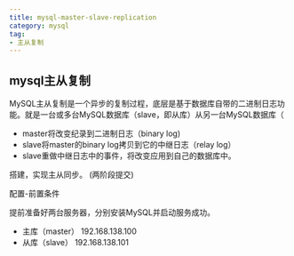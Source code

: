 ```yaml
---
title: mysql-master-slave-replication
category: mysql
tag:
- 主从复制
---
```


## mysql主从复制

MySQL主从复制是一个异步的复制过程，底层是基于数据库自带的二进制日志功能。就是一台或多台MySQL数据库（slave，即从库）从另一台MySQL数据库（

- master将改变纪录到二进制日志（binary log)
- slave将master的binary log拷贝到它的中继日志（relay log）
- slave重做中继日志中的事件，将改变应用到自己的数据库中。

搭建，实现主从同步。 (两阶段提交)

配置-前置条件

提前准备好两台服务器，分别安装MySQL并启动服务成功。

- 主库（master） 192.168.138.100
- 从库（slave） 192.168.138.101
